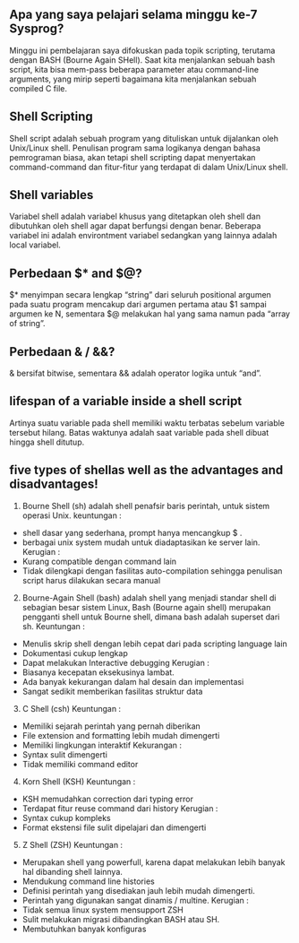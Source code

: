 ## Apa yang saya pelajari selama minggu ke-7 Sysprog?
Minggu ini pembelajaran saya difokuskan pada topik scripting, terutama dengan BASH (Bourne Again SHell). Saat kita
menjalankan sebuah bash script, kita bisa mem-pass beberapa parameter atau command-line arguments, yang mirip
seperti bagaimana kita menjalankan sebuah compiled C file.

## Shell Scripting
Shell script adalah sebuah program yang dituliskan untuk dijalankan oleh Unix/Linux shell. Penulisan program sama logikanya dengan bahasa pemrograman biasa, akan tetapi shell scripting dapat menyertakan command-command dan fitur-fitur yang terdapat di dalam Unix/Linux shell.

## Shell variables
Variabel shell adalah variabel khusus yang ditetapkan oleh shell dan dibutuhkan oleh shell agar dapat berfungsi dengan benar. Beberapa variabel ini adalah environtment variabel sedangkan yang lainnya adalah local variabel.

## Perbedaan $* and $@?
$* menyimpan secara lengkap “string” dari seluruh positional argumen pada suatu program mencakup dari argumen pertama atau $1 sampai argumen ke N, sementara $@ melakukan hal yang sama namun pada “array of string”.

## Perbedaan  & / &&?
& bersifat bitwise, sementara && adalah operator logika untuk “and”.

## lifespan of a variable inside a shell script
Artinya suatu variable pada shell memiliki waktu terbatas sebelum variable tersebut hilang. Batas waktunya adalah saat variable pada shell dibuat hingga shell ditutup.

## five types of shellas well as the advantages and disadvantages!
1. Bourne Shell (sh)
adalah shell penafsir baris perintah, untuk sistem operasi Unix.
keuntungan :
- shell dasar yang sederhana, prompt hanya mencangkup $ .
- berbagai unix system mudah untuk diadaptasikan ke server lain.
Kerugian :
- Kurang compatible dengan command lain
- Tidak dilengkapi dengan fasilitas auto-compilation sehingga penulisan script harus
dilakukan secara manual

2. Bourne-Again Shell (bash)
adalah shell yang menjadi standar shell di sebagian besar sistem Linux, Bash (Bourne
again shell) merupakan pengganti shell untuk Bourne shell, dimana bash adalah superset
dari sh.
Keuntungan :
- Menulis skrip shell dengan lebih cepat dari pada scripting language lain
- Dokumentasi cukup lengkap
- Dapat melakukan Interactive debugging
Kerugian :
- Biasanya kecepatan eksekusinya lambat.
- Ada banyak kekurangan dalam hal desain dan implementasi
- Sangat sedikit memberikan fasilitas struktur data

3. C Shell (csh)
Keuntungan :
- Memiliki sejarah perintah yang pernah diberikan
- File extension and formatting lebih mudah dimengerti
- Memiliki lingkungan interaktif
Kekurangan :
- Syntax sulit dimengerti
- Tidak memiliki command editor

4. Korn Shell (KSH)
Keuntungan :
- KSH memudahkan correction dari typing error
- Terdapat fitur reuse command dari history
Kerugian :
- Syntax cukup kompleks
- Format ekstensi file sulit dipelajari dan dimengerti

5. Z Shell (ZSH)
Keuntungan :
- Merupakan shell yang powerfull, karena dapat melakukan lebih banyak hal dibanding
shell lainnya.
- Mendukung command line histories
- Definisi perintah yang disediakan jauh lebih mudah dimengerti.
- Perintah yang digunakan sangat dinamis / multine.
Kerugian :
- Tidak semua linux system mensupport ZSH
- Sulit melakukan migrasi dibandingkan BASH atau SH.
- Membutuhkan banyak konfiguras